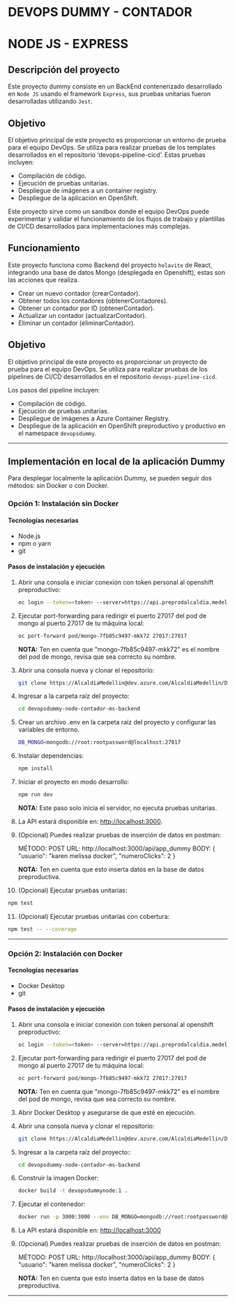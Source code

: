 # **DEVOPS DUMMY - CONTADOR**
# **NODE JS - EXPRESS**

## Descripción del proyecto
Este proyecto dummy consiste en un BackEnd contenerizado desarrollado en `Node JS` usando el framework `Express`, sus pruebas unitarias fueron desarrolladas utilizando `Jest`.

## Objetivo

El objetivo principal de este proyecto es proporcionar un entorno de prueba para el equipo DevOps. Se utiliza para realizar pruebas de los templates desarrollados en el repositorio ‘devops-pipeline-cicd’. Estas pruebas incluyen:

- Compilación de código.
- Ejecución de pruebas unitarias.
- Despliegue de imágenes a un container registry.
- Despliegue de la aplicación en OpenShift.

Este proyecto sirve como un sandbox donde el equipo DevOps puede experimentar y validar el funcionamiento de los flujos de trabajo y plantillas de CI/CD desarrollados para implementaciones más complejas.

## Funcionamiento
Este proyecto funciona como Backend del proyecto `holavite` de React, integrando una base de datos Mongo (desplegada en Openshift), estas son las acciones que realiza.

- Crear un nuevo contador (crearContador).
- Obtener todos los contadores (obtenerContadores).
- Obtener un contador por ID (obtenerContador).
- Actualizar un contador (actualizarContador).
- Eliminar un contador (eliminarContador).

## Objetivo
El objetivo principal de este proyecto es proporcionar un proyecto de prueba para el equipo DevOps. Se utiliza para realizar pruebas de los pipelines de CI/CD desarrollados en el repositorio `devops-pipeline-cicd`. 

Los pasos del pipeline incluyen:

- Compilación de código.
- Ejecución de pruebas unitarias.
- Despliegue de imágenes a Azure Container Registry.
- Despliegue de la aplicación en OpenShift preproductivo y productivo en el namespace `devopsdummy`.

---

## **Implementación en local de la aplicación Dummy**
Para desplegar localmente la aplicación Dummy, se pueden seguir dos métodos: sin Docker o con Docker.

### **Opción 1: Instalación sin Docker**
#### **Tecnologías necesarias**
- Node.js
- npm o yarn
- git

#### **Pasos de instalación y ejecución**
1. Abrir una consola e iniciar conexión con token personal al openshift preproductivo:
   ```sh
   oc login --token=<token> --server=https://api.preprodalcaldia.medellin.gov.co:6443
   ```
2. Ejecutar port-forwarding para redirigir el puerto 27017 del pod de mongo al puerto 27017 de tu máquina local:
   ```sh
   oc port-forward pod/mongo-7fb85c9497-mkk72 27017:27017
   ```
   **NOTA:** Ten en cuenta que "mongo-7fb85c9497-mkk72" es el nombre del pod de mongo, revisa que sea correcto su nombre.

3. Abrir una consola nueva y clonar el repositorio:
   ```sh
   git clone https://AlcaldiaMedellin@dev.azure.com/AlcaldiaMedellin/DevOps%20Dummy/_git/devopsdummy-node-contador-ms-backend
   ```
4. Ingresar a la carpeta raíz del proyecto:
   ```sh
   cd devopsdummy-node-contador-ms-backend
   ```
5. Crear un archivo .env en la carpeta raíz del proyecto y configurar las variables de entorno.
    ```sh
    DB_MONGO=mongodb://root:rootpassword@localhost:27017
    ```
6. Instalar dependencias:
   ```sh
   npm install
   ```
7. Iniciar el proyecto en modo desarrollo:
   ```sh
   npm run dev
   ```
   **NOTA:** Este paso solo inicia el servidor, no ejecuta pruebas unitarias.

8. La API estará disponible en: [http://localhost:3000](http://localhost:3000).

9. (Opcional) Puedes realizar pruebas de inserción de datos en postman:

   MÉTODO: POST
   URL: http://localhost:3000/api/app_dummy
   BODY:
      {
         "usuario": "karen melissa docker",
         "numeroClicks": 2
      }  

   **NOTA:** Ten en cuenta que esto inserta datos en la base de datos preproductiva.

10. (Opcional) Ejecutar pruebas unitarias:
   ```sh
   npm test
   ```
11. (Opcional) Ejecutar pruebas unitarias con cobertura:
   ```sh
   npm test -- --coverage
   ```

---

### **Opción 2: Instalación con Docker**
#### **Tecnologías necesarias**
- Docker Desktop
- git

#### **Pasos de instalación y ejecución**

1. Abrir una consola e iniciar conexión con token personal al openshift preproductivo:
   ```sh
   oc login --token=<token> --server=https://api.preprodalcaldia.medellin.gov.co:6443
   ```
2. Ejecutar port-forwarding para redirigir el puerto 27017 del pod de mongo al puerto 27017 de tu máquina local:
   ```sh
   oc port-forward pod/mongo-7fb85c9497-mkk72 27017:27017
   ```
   **NOTA:** Ten en cuenta que "mongo-7fb85c9497-mkk72" es el nombre del pod de mongo, revisa que sea correcto su nombre.

3. Abrir Docker Desktop y asegurarse de que esté en ejecución.

4. Abrir una consola nueva y clonar el repositorio:
   ```sh
   git clone https://AlcaldiaMedellin@dev.azure.com/AlcaldiaMedellin/DevOps%20Dummy/_git/devopsdummy-node-contador-ms-backend
   ```
5. Ingresar a la carpeta raíz del proyecto::
   ```sh
   cd devopsdummy-node-contador-ms-backend
   ```
6. Construir la imagen Docker:
   ```sh
   docker build -t devopsdummynode:1 .
   ```
7. Ejecutar el contenedor:
   ```sh
   docker run -p 3000:3000 --env DB_MONGO=mongodb://root:rootpassword@host.docker.internal:27017 devopsdummynode:1
   ```
8. La API estará disponible en: [http://localhost:3000](http://localhost:3000)

9. (Opcional) Puedes realizar pruebas de inserción de datos en postman:

   MÉTODO: POST
   URL: http://localhost:3000/api/app_dummy
   BODY:
      {
         "usuario": "karen melissa docker",
         "numeroClicks": 2
      }  

   **NOTA:** Ten en cuenta que esto inserta datos en la base de datos preproductiva.

---